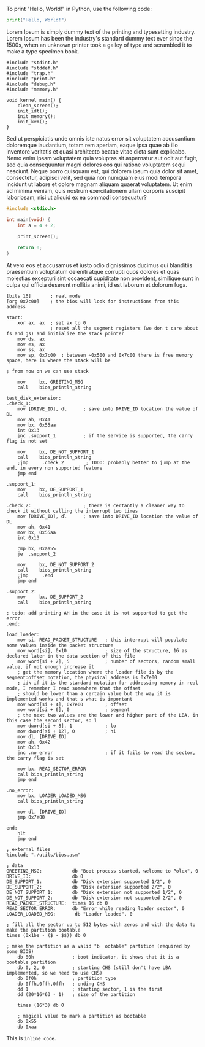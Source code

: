 To print "Hello, World!" in Python, use the following code:

```python
print("Hello, World!")
```

Lorem Ipsum is simply dummy text of the printing and typesetting industry. Lorem Ipsum has been the industry's standard dummy text ever since the 1500s, when an unknown printer took a galley of type and scrambled it to make a type specimen book.

```
#include "stdint.h"
#include "stddef.h"
#include "trap.h"
#include "print.h"
#include "debug.h"
#include "memory.h"

void kernel_main() {
    clean_screen();
    init_idt();
    init_memory();
    init_kvm();
}
```

Sed ut perspiciatis unde omnis iste natus error sit voluptatem accusantium doloremque laudantium, totam rem aperiam, eaque ipsa quae ab illo inventore veritatis et quasi architecto beatae vitae dicta sunt explicabo. Nemo enim ipsam voluptatem quia voluptas sit aspernatur aut odit aut fugit, sed quia consequuntur magni dolores eos qui ratione voluptatem sequi nesciunt. Neque porro quisquam est, qui dolorem ipsum quia dolor sit amet, consectetur, adipisci velit, sed quia non numquam eius modi tempora incidunt ut labore et dolore magnam aliquam quaerat voluptatem. Ut enim ad minima veniam, quis nostrum exercitationem ullam corporis suscipit laboriosam, nisi ut aliquid ex ea commodi consequatur? 

```c
#include <stdio.h>

int main(void) {
    int a = 4 + 2;

    print_screen();
 
    return 0;
}
```

At vero eos et accusamus et iusto odio dignissimos ducimus qui blanditiis praesentium voluptatum deleniti atque corrupti quos dolores et quas molestias excepturi sint occaecati cupiditate non provident, similique sunt in culpa qui officia deserunt mollitia animi, id est laborum et dolorum fuga.

```
[bits 16]       ; real mode
[org 0x7c00]    ; the bios will look for instructions from this address

start:
    xor ax, ax  ; set ax to 0
                ; reset all the segment registers (we don t care about fs and gs) and initialize the stack pointer
    mov ds, ax  
    mov es, ax  
    mov ss, ax  
    mov sp, 0x7c00  ; between ~0x500 and 0x7c00 there is free memory space, here is where the stack will be  

; from now on we can use stack 

    mov     bx, GREETING_MSG
    call    bios_println_string

test_disk_extension:
.check_1:
    mov [DRIVE_ID], dl      ; save into DRIVE_ID location the value of DL
    mov ah, 0x41
    mov bx, 0x55aa
    int 0x13
    jnc .support_1          ; if the service is supported, the carry flag is not set

    mov     bx, DE_NOT_SUPPORT_1
    call    bios_println_string
    ;jmp     .check_2        ; TODO: probably better to jump at the end, in every non supported feature
    jmp end

.support_1:
    mov     bx, DE_SUPPORT_1
    call    bios_println_string

.check_2:                   ; there is certantly a cleaner way to check it without calling the interrupt two times 
    mov [DRIVE_ID], dl      ; save into DRIVE_ID location the value of DL
    mov ah, 0x41
    mov bx, 0x55aa
    int 0x13

    cmp bx, 0xaa55
    je  .support_2

    mov     bx, DE_NOT_SUPPORT_2
    call    bios_println_string
    ;jmp     .end
    jmp end

.support_2:
    mov     bx, DE_SUPPORT_2
    call    bios_println_string

; todo: add printing AH in the case it is not supported to get the error
.end:

load_loader:
    mov si, READ_PACKET_STRUCTURE   ; this interrupt will populate some values inside the packet structure
    mov word[si], 0x10              ; size of the structure, 16 as declared later in the data section of this file
    mov word[si + 2], 5             ; number of sectors, random small value, if not enough increase it
    ; get the memory location where the loader file is by the segment:offset notation, the physical address is 0x7e00
    ; idk if it is the standard notation for addressing memory in real mode, I remember I read somewhere that the offset
    ; should be lower than a certain value but the way it is implemented works and that s what is important 
    mov word[si + 4], 0x7e00        ; offset
    mov word[si + 6], 0             ; segment
    ; the next two values are the lower and higher part of the LBA, in this case the second sector, so 1
    mov dword[si + 8], 1            ; lo
    mov dword[si + 12], 0           ; hi
    mov dl, [DRIVE_ID]
    mov ah, 0x42
    int 0x13
    jnc .no_error                   ; if it fails to read the sector, the carry flag is set

    mov bx, READ_SECTOR_ERROR
    call bios_println_string
    jmp end

.no_error:
    mov bx, LOADER_LOADED_MSG
    call bios_println_string

    mov dl, [DRIVE_ID]
    jmp 0x7e00

end:
    hlt
    jmp end

; external files
%include "./utils/bios.asm"

; data
GREETING_MSG:           db "Boot process started, welcome to Polex", 0 
DRIVE_ID:               db 0
DE_SUPPORT_1:           db "Disk extension supported 1/2", 0
DE_SUPPORT_2:           db "Disk extension supported 2/2", 0
DE_NOT_SUPPORT_1:       db "Disk extension not supported 1/2", 0
DE_NOT_SUPPORT_2:       db "Disk extension not supported 2/2", 0
READ_PACKET_STRUCTURE:  times 16 db 0
READ_SECTOR_ERROR:      db "Error while reading loader sector", 0
LOADER_LOADED_MSG:       db "Loader loaded", 0

; fill all the sector up to 512 bytes with zeros and with the data to make the partition bootable
times (0x1be - ($ - $$)) db 0

; make the partition as a valid "b  ootable" partition (required by some BIOS)
    db 80h              ; boot indicator, it shows that it is a bootable partition
    db 0, 2, 0          ; starting CHS (still don't have LBA implemented, so we need to use CHS)
    db 0f0h             ; partition type
    db 0ffh,0ffh,0ffh   ; ending CHS
    dd 1                ; starting sector, 1 is the first
    dd (20*16*63 - 1)   ; size of the partition

    times (16*3) db 0

    ; magical value to mark a partition as bootable
    db 0x55
    db 0xaa
```

This is `inline code`.